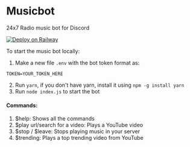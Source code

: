 # Musicbot
24x7 Radio music bot for Discord

[![Deploy on Railway](https://railway.app/button.svg)](https://railway.app/new/template?template=https%3A%2F%2Fgithub.com%2Fkb24x7%2Fmusicbot&envs=TOKEN&TOKENDesc=Your+Bot+Token)

To start the music bot locally:
1. Make a new file `.env` with the bot token format as: 
```
TOKEN=YOUR_TOKEN_HERE
```
2. Run `yarn`, if you don't have yarn, install it using `npm -g install yarn`
3. Run `node index.js` to start the bot

#### Commands:
1. $help: Shows all the commands
2. $play url/search for a video: Plays a YouTube video
3. $stop / $leave: Stops playing music in your server
4. $trending: Plays a top trending video from YouTube
